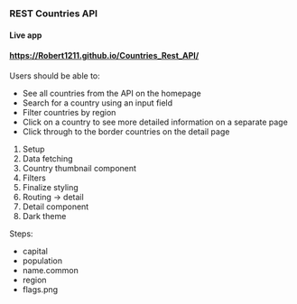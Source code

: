 
### REST Countries API 

#### Live app
#### https://Robert1211.github.io/Countries_Rest_API/

Users should be able to:



* See all countries from the API on the 
homepage
* Search for a country using an input field
* Filter countries by region
* Click on a country to see more detailed information on a separate page
* Click through to the border countries on the detail page

1. Setup
2. Data fetching
3. Country thumbnail component
4. Filters
5. Finalize styling
6. Routing -> detail
7. Detail component
8. Dark theme 

Steps:
- capital
- population
 - name.common
- region
- flags.png